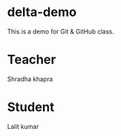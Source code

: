 # delta-demo
This is a demo for Git &amp; GitHub class.

# Teacher
Shradha khapra

# Student
 Lalit kumar


